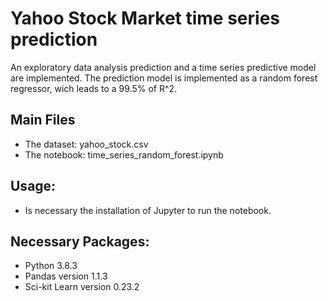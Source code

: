 # Yahoo Stock Market time series prediction

An exploratory data analysis prediction and a time series predictive model are implemented. The prediction model is implemented as a random forest regressor, wich leads to a 99.5% of R^2. 

## Main Files
- The dataset: yahoo_stock.csv
- The notebook: time_series_random_forest.ipynb

## Usage:
- Is necessary the installation of Jupyter to run the notebook.

## Necessary Packages:
- Python 3.8.3
- Pandas version 1.1.3
- Sci-kit Learn version 0.23.2
